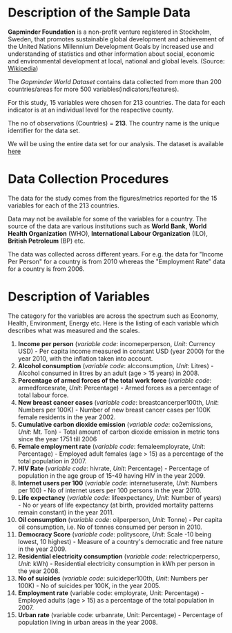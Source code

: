 # Description of the Sample Data

**Gapminder Foundation** is a non-profit venture registered in Stockholm, Sweden, that promotes sustainable global development and achievement of the United Nations Millennium Development Goals by increased use and understanding of statistics and other information about social, economic and environmental development at local, national and global levels. (Source: [Wikipedia](https://en.wikipedia.org/wiki/Gapminder_Foundation))

The _Gapminder World Dataset_ contains data collected from more than 200 countries/areas for more 500 variables(indicators/features).

For this study, 15 variables were chosen for 213 countries. The data for each indicator is at an individual level for the respective county.


The no of observations (Countries) = **213**. The country name is the unique identifier for the data set.

We will be using the entire data set for our analysis. The dataset is available [here](https://d396qusza40orc.cloudfront.net/phoenixassets/data-management-visualization/gapminder.csv)

# Data Collection Procedures

The data for the study comes from the figures/metrics reported for the 15 variables for each of the 213 countries. 

Data may not be available for some of the variables for a country. The source of the data are various institutions such as **World Bank**, **World Health Organization** (WHO), **International Labour Organization** (ILO), **British Petroleum** (BP) etc.

The data was collected across different years. For e.g. the data for "Income Per Person" for a country is from 2010 whereas the "Employment Rate" data for a country is from 2006.

# Description of Variables

The category for the variables are across the spectrum such as Economy, Health, Environment, Energy etc. Here is the listing of each variable which describes
what was measured and the scales.

1.  **Income per person** (*variable code*: incomeperperson, *Unit*: Currency USD) - Per capita income measured in constant USD (year 2000) for the year 2010, with the inflation taken into account.
2.  **Alcohol consumption** (*variable code*: alcconsumption, *Unit*: Litres) - Alcohol consumed in litres by an adult (age > 15 years) in 2008.
3.  **Percentage of armed forces of the total work force** (*variable code*: armedforcesrate, *Unit*: Percentage) - Armed forces as a percentage of total labour force.
4.  **New breast cancer cases** (*variable code*: breastcancerper100th, *Unit*: Numbers per 100K) - Number of new breast cancer cases per 100K female residents in the year 2002.
5.  **Cumulative carbon dioxide emission** (*variable code*: co2emissions, *Unit*: Mt. Ton) - Total amount of carbon dioxide emission in metric tons since the year 1751 till 2006
6.  **Female employment rate** (*variable code*: femaleemployrate, *Unit*: Percentage) - Employed adult females (age > 15) as a percentage of the total population in 2007.
7.  **HIV Rate** (*variable code*: hivrate, *Unit*: Percentage) - Percentage of population in the age group of 15-49 having HIV in the year 2009.
8.  **Internet users per 100** (*variable code*: internetuserate, *Unit*: Numbers per 100) - No of internet users per 100 persons in the year 2010.
9.  **Life expectancy** (*variable code*: lifeexpectancy, *Unit*: Number of years) - No or years of life expectancy (at birth, provided mortality patterns remain constant) in the year 2011.
10. **Oil consumption** (*variable code*: oilperperson, *Unit*: Tonne) - Per capita oil consumption, i.e. No of tonnes consumed per person in 2010.
11. **Democracy Score** (*variable code*: polityscore, *Unit*: Scale -10 being lowest, 10 highest) - Measure of a country's democratic and free nature in the year 2009.
12. **Residential electricity consumption** (*variable code*: relectricperperso, *Unit*: kWh) - Residential electricity consumption in kWh per person in the year 2008.    
13. **No of suicides** (*variable code*: suicideper100th, *Unit*: Numbers per 100K) - No of suicides per 100K, in the year 2005. 
14. **Employment rate** (variable code: employrate, Unit: Percentage) - Employed adults (age > 15) as a percentage of the total population in 2007.
15. **Urban rate** (variable code: urbanrate, Unit: Percentage) - Percentage of population living in urban areas in the year 2008.
